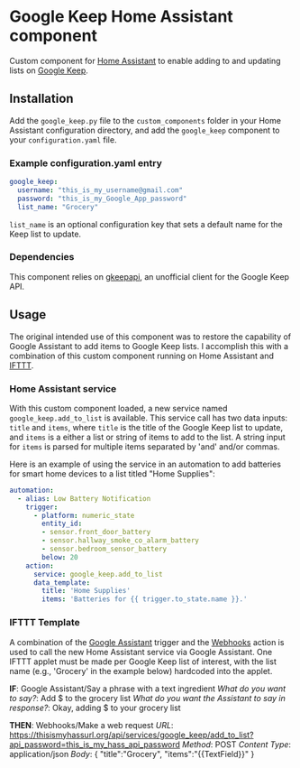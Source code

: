 # Google Keep Home Assistant component
Custom component for [Home Assistant](https://home-assistant.io/) to enable adding to and updating lists on [Google Keep](https://keep.google.com/).

## Installation
Add the `google_keep.py` file to the `custom_components` folder in your Home Assistant configuration directory, and add the `google_keep` component to your `configuration.yaml` file.

### Example configuration.yaml entry
```yaml
google_keep:
  username: "this_is_my_username@gmail.com"
  password: "this_is_my_Google_App_password"
  list_name: "Grocery"
```
`list_name` is an optional configuration key that sets a default name for the Keep list to update.

### Dependencies
This component relies on [gkeepapi](https://github.com/kiwiz/gkeepapi), an unofficial client for the Google Keep API.

## Usage
The original intended use of this component was to restore the capability of Google Assistant to add items to Google Keep lists.
I accomplish this with a combination of this custom component running on Home Assistant and [IFTTT](https://ifttt.com/).

### Home Assistant service
With this custom component loaded, a new service named `google_keep.add_to_list` is available.
This service call has two data inputs: `title` and `items`, where `title` is the title of the Google Keep list to update, and `items` is a either a list or string of items to add to the list.
A string input for `items` is parsed for multiple items separated by 'and' and/or commas.

Here is an example of using the service in an automation to add batteries for smart home devices to a list titled "Home Supplies":
```yaml
automation:
  - alias: Low Battery Notification
    trigger:
      - platform: numeric_state
        entity_id:
        - sensor.front_door_battery
        - sensor.hallway_smoke_co_alarm_battery
        - sensor.bedroom_sensor_battery
        below: 20
    action:
      service: google_keep.add_to_list
      data_template:
        title: 'Home Supplies'
        items: 'Batteries for {{ trigger.to_state.name }}.'
```

### IFTTT Template
A combination of the [Google Assistant](https://ifttt.com/google_assistant) trigger and the [Webhooks](https://ifttt.com/maker_webhooks) action is used to call the new Home Assistant service via Google Assistant.
One IFTTT applet must be made per Google Keep list of interest, with the list name (e.g., 'Grocery' in the example below) hardcoded into the applet.

**IF**: Google Assistant/Say a phrase with a text ingredient
*What do you want to say?*: Add $ to the grocery list
*What do you want the Assistant to say in response?*: Okay, adding $ to your grocery list

**THEN**: Webhooks/Make a web request
*URL*: https://thisismyhassurl.org/api/services/google_keep/add_to_list?api_password=this_is_my_hass_api_password
*Method*: POST
*Content Type*: application/json
*Body*: { "title":"Grocery", "items":"{{TextField}}" }
